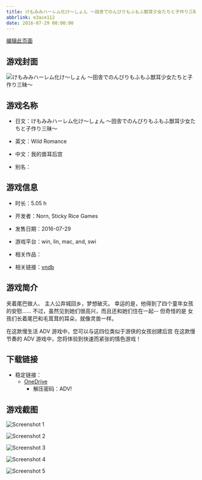 ```yaml
---
title: けもみみハーレム化け～しょん ～田舎でのんびりもふもふ獣耳少女たちと子作り三昧～
abbrlink: e3ace112
date: 2016-07-29 00:00:00
---
```

[编辑此页面](https://github.com/ACG-3/ADV3-source/blob/main/source/_posts/games/%E3%81%91%E3%82%82%E3%81%BF%E3%81%BF%E3%83%8F%E3%83%BC%E3%83%AC%E3%83%A0%E5%8C%96%E3%81%91%EF%BD%9E%E3%81%97%E3%82%87%E3%82%93%20%EF%BD%9E%E7%94%B0%E8%88%8E%E3%81%A7%E3%81%AE%E3%82%93%E3%81%B3%E3%82%8A%E3%82%82%E3%81%B5%E3%82%82%E3%81%B5%E7%8D%A3%E8%80%B3%E5%B0%91%E5%A5%B3%E3%81%9F%E3%81%A1%E3%81%A8%E5%AD%90%E4%BD%9C%E3%82%8A%E4%B8%89%E6%98%A7%EF%BD%9E.md)

## 游戏封面

![けもみみハーレム化け～しょん ～田舎でのんびりもふもふ獣耳少女たちと子作り三昧～](https://pan.timero.xyz/d/onedrive/img_lib_001/%E3%81%91%E3%82%82%E3%81%BF%E3%81%BF%E3%83%8F%E3%83%BC%E3%83%AC%E3%83%A0%E5%8C%96%E3%81%91%EF%BD%9E%E3%81%97%E3%82%87%E3%82%93%20%EF%BD%9E%E7%94%B0%E8%88%8E%E3%81%A7%E3%81%AE%E3%82%93%E3%81%B3%E3%82%8A%E3%82%82%E3%81%B5%E3%82%82%E3%81%B5%E7%8D%A3%E8%80%B3%E5%B0%91%E5%A5%B3%E3%81%9F%E3%81%A1%E3%81%A8%E5%AD%90%E4%BD%9C%E3%82%8A%E4%B8%89%E6%98%A7%EF%BD%9E_cover.avif)


## 游戏名称

- 日文：けもみみハーレム化け～しょん ～田舎でのんびりもふもふ獣耳少女たちと子作り三昧～
- 英文：Wild Romance
- 中文：我的兽耳后宫

- 别名：


## 游戏信息

- 时长：5.05 h
- 开发者：Norn, Sticky Rice Games
- 发售日期：2016-07-29
- 游戏平台：win, lin, mac, and, swi
- 相关作品：

- 相关链接：[vndb](https://vndb.org/v19773)


## 游戏简介

夹着尾巴做人、
主人公弃城回乡，梦想破灭。
幸运的是，他得到了四个童年女孩的安慰......
不过，虽然见到她们很高兴，而且还和她们住在一起-- 但奇怪的是
女孩们长着尾巴和毛茸茸的耳朵，就像灵兽一样。

在这款慢生活 ADV 游戏中，您可以与这四位类似于游侠的女孩创建后宫
在这款慢节奏的 ADV 游戏中，您将体验到快速而紧张的情色游戏！




## 下载链接

- 稳定链接：
    - [OneDrive](https://pan.timero.xyz/onedrive/adv_lib_001/%E3%81%91%E3%82%82%E3%81%BF%E3%81%BF%E3%83%8F%E3%83%BC%E3%83%AC%E3%83%A0%E5%8C%96%E3%81%91%EF%BD%9E%E3%81%97%E3%82%87%E3%82%93%20%EF%BD%9E%E7%94%B0%E8%88%8E%E3%81%A7%E3%81%AE%E3%82%93%E3%81%B3%E3%82%8A%E3%82%82%E3%81%B5%E3%82%82%E3%81%B5%E7%8D%A3%E8%80%B3%E5%B0%91%E5%A5%B3%E3%81%9F%E3%81%A1%E3%81%A8%E5%AD%90%E4%BD%9C%E3%82%8A%E4%B8%89%E6%98%A7%EF%BD%9E)
        - 解压密码：ADV!



## 游戏截图


![Screenshot 1](https://pan.timero.xyz/d/onedrive/img_lib_001/%E3%81%91%E3%82%82%E3%81%BF%E3%81%BF%E3%83%8F%E3%83%BC%E3%83%AC%E3%83%A0%E5%8C%96%E3%81%91%EF%BD%9E%E3%81%97%E3%82%87%E3%82%93%20%EF%BD%9E%E7%94%B0%E8%88%8E%E3%81%A7%E3%81%AE%E3%82%93%E3%81%B3%E3%82%8A%E3%82%82%E3%81%B5%E3%82%82%E3%81%B5%E7%8D%A3%E8%80%B3%E5%B0%91%E5%A5%B3%E3%81%9F%E3%81%A1%E3%81%A8%E5%AD%90%E4%BD%9C%E3%82%8A%E4%B8%89%E6%98%A7%EF%BD%9E_Screenshot_1.avif)

![Screenshot 2](https://pan.timero.xyz/d/onedrive/img_lib_001/%E3%81%91%E3%82%82%E3%81%BF%E3%81%BF%E3%83%8F%E3%83%BC%E3%83%AC%E3%83%A0%E5%8C%96%E3%81%91%EF%BD%9E%E3%81%97%E3%82%87%E3%82%93%20%EF%BD%9E%E7%94%B0%E8%88%8E%E3%81%A7%E3%81%AE%E3%82%93%E3%81%B3%E3%82%8A%E3%82%82%E3%81%B5%E3%82%82%E3%81%B5%E7%8D%A3%E8%80%B3%E5%B0%91%E5%A5%B3%E3%81%9F%E3%81%A1%E3%81%A8%E5%AD%90%E4%BD%9C%E3%82%8A%E4%B8%89%E6%98%A7%EF%BD%9E_Screenshot_2.avif)

![Screenshot 3](https://pan.timero.xyz/d/onedrive/img_lib_001/%E3%81%91%E3%82%82%E3%81%BF%E3%81%BF%E3%83%8F%E3%83%BC%E3%83%AC%E3%83%A0%E5%8C%96%E3%81%91%EF%BD%9E%E3%81%97%E3%82%87%E3%82%93%20%EF%BD%9E%E7%94%B0%E8%88%8E%E3%81%A7%E3%81%AE%E3%82%93%E3%81%B3%E3%82%8A%E3%82%82%E3%81%B5%E3%82%82%E3%81%B5%E7%8D%A3%E8%80%B3%E5%B0%91%E5%A5%B3%E3%81%9F%E3%81%A1%E3%81%A8%E5%AD%90%E4%BD%9C%E3%82%8A%E4%B8%89%E6%98%A7%EF%BD%9E_Screenshot_3.avif)

![Screenshot 4](https://pan.timero.xyz/d/onedrive/img_lib_001/%E3%81%91%E3%82%82%E3%81%BF%E3%81%BF%E3%83%8F%E3%83%BC%E3%83%AC%E3%83%A0%E5%8C%96%E3%81%91%EF%BD%9E%E3%81%97%E3%82%87%E3%82%93%20%EF%BD%9E%E7%94%B0%E8%88%8E%E3%81%A7%E3%81%AE%E3%82%93%E3%81%B3%E3%82%8A%E3%82%82%E3%81%B5%E3%82%82%E3%81%B5%E7%8D%A3%E8%80%B3%E5%B0%91%E5%A5%B3%E3%81%9F%E3%81%A1%E3%81%A8%E5%AD%90%E4%BD%9C%E3%82%8A%E4%B8%89%E6%98%A7%EF%BD%9E_Screenshot_4.avif)

![Screenshot 5](https://pan.timero.xyz/d/onedrive/img_lib_001/%E3%81%91%E3%82%82%E3%81%BF%E3%81%BF%E3%83%8F%E3%83%BC%E3%83%AC%E3%83%A0%E5%8C%96%E3%81%91%EF%BD%9E%E3%81%97%E3%82%87%E3%82%93%20%EF%BD%9E%E7%94%B0%E8%88%8E%E3%81%A7%E3%81%AE%E3%82%93%E3%81%B3%E3%82%8A%E3%82%82%E3%81%B5%E3%82%82%E3%81%B5%E7%8D%A3%E8%80%B3%E5%B0%91%E5%A5%B3%E3%81%9F%E3%81%A1%E3%81%A8%E5%AD%90%E4%BD%9C%E3%82%8A%E4%B8%89%E6%98%A7%EF%BD%9E_Screenshot_5.avif)

